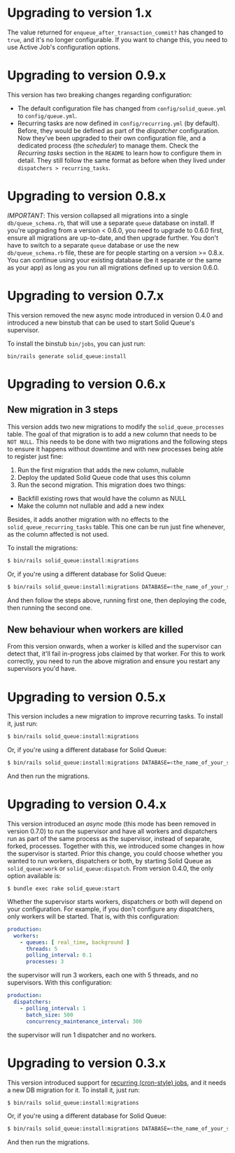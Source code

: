 # Upgrading to version 1.x
The value returned for `enqueue_after_transaction_commit?` has changed to `true`, and it's no longer configurable. If you want to change this, you need to use Active Job's configuration options.

# Upgrading to version 0.9.x
This version has two breaking changes regarding configuration:
- The default configuration file has changed from `config/solid_queue.yml` to `config/queue.yml`.
- Recurring tasks are now defined in `config/recurring.yml` (by default). Before, they would be defined as part of the _dispatcher_ configuration. Now they've been upgraded to their own configuration file, and a dedicated process (the _scheduler_) to manage them. Check the _Recurring tasks_ section in the `README` to learn how to configure them in detail. They still follow the same format as before when they lived under `dispatchers > recurring_tasks`.

# Upgrading to version 0.8.x
*IMPORTANT*: This version collapsed all migrations into a single `db/queue_schema.rb`, that will use a separate `queue` database on install. If you're upgrading from a version < 0.6.0, you need to upgrade to 0.6.0 first, ensure all migrations are up-to-date, and then upgrade further. You don't have to switch to a separate `queue` database or use the new `db/queue_schema.rb` file, these are for people starting on a version >= 0.8.x. You can continue using your existing database (be it separate or the same as your app) as long as you run all migrations defined up to version 0.6.0.

# Upgrading to version 0.7.x

This version removed the new async mode introduced in version 0.4.0 and introduced a new binstub that can be used to start Solid Queue's supervisor.

To install the binstub `bin/jobs`, you can just run:
```
bin/rails generate solid_queue:install
```


# Upgrading to version 0.6.x

## New migration in 3 steps
This version adds two new migrations to modify the `solid_queue_processes` table. The goal of that migration is to add a new column that needs to be `NOT NULL`. This needs to be done with two migrations and the following steps to ensure it happens without downtime and with new processes being able to register just fine:
1. Run the first migration that adds the new column, nullable
2. Deploy the updated Solid Queue code that uses this column
2. Run the second migration. This migration does two things:
  - Backfill existing rows that would have the column as NULL
  - Make the column not nullable and add a new index

Besides, it adds another migration with no effects to the `solid_queue_recurring_tasks` table. This one can be run just fine whenever, as the column affected is not used.

To install the migrations:
```bash
$ bin/rails solid_queue:install:migrations
```

Or, if you're using a different database for Solid Queue:

```bash
$ bin/rails solid_queue:install:migrations DATABASE=<the_name_of_your_solid_queue_db>
```

And then follow the steps above, running first one, then deploying the code, then running the second one.

## New behaviour when workers are killed
From this version onwards, when a worker is killed and the supervisor can detect that, it'll fail in-progress jobs claimed by that worker. For this to work correctly, you need to run the above migration and ensure you restart any supervisors you'd have. 


# Upgrading to version 0.5.x
This version includes a new migration to improve recurring tasks. To install it, just run:

```bash
$ bin/rails solid_queue:install:migrations
```

Or, if you're using a different database for Solid Queue:

```bash
$ bin/rails solid_queue:install:migrations DATABASE=<the_name_of_your_solid_queue_db>
```

And then run the migrations.


# Upgrading to version 0.4.x
This version introduced an _async_ mode (this mode has been removed in version 0.7.0) to run the supervisor and have all workers and dispatchers run as part of the same process as the supervisor, instead of separate, forked, processes. Together with this, we introduced some changes in how the supervisor is started. Prior this change, you could choose whether you wanted to run workers, dispatchers or both, by starting Solid Queue as `solid_queue:work` or `solid_queue:dispatch`. From version 0.4.0, the only option available is:

```
$ bundle exec rake solid_queue:start
```
Whether the supervisor starts workers, dispatchers or both will depend on your configuration. For example, if you don't configure any dispatchers, only workers will be started. That is, with this configuration:

```yml
production:
  workers:
    - queues: [ real_time, background ]
      threads: 5
      polling_interval: 0.1
      processes: 3
```
the supervisor will run 3 workers, each one with 5 threads, and no supervisors. With this configuration:
```yml
production:
  dispatchers:
    - polling_interval: 1
      batch_size: 500
      concurrency_maintenance_interval: 300
```
the supervisor will run 1 dispatcher and no workers.


# Upgrading to version 0.3.x
This version introduced support for [recurring (cron-style) jobs](https://github.com/rails/solid_queue/blob/main/README.md#recurring-tasks), and it needs a new DB migration for it. To install it, just run:

```bash
$ bin/rails solid_queue:install:migrations
```

Or, if you're using a different database for Solid Queue:

```bash
$ bin/rails solid_queue:install:migrations DATABASE=<the_name_of_your_solid_queue_db>
```

And then run the migrations.
